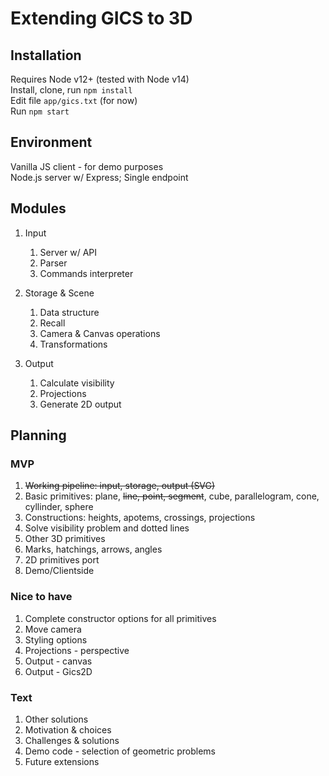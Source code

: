 # Extending GICS to 3D

## Installation

Requires Node v12+ (tested with Node v14)  
Install, clone, run `npm install`  
Edit file `app/gics.txt` (for now)  
Run `npm start`

## Environment

Vanilla JS client - for demo purposes  
Node.js server w/ Express; Single endpoint

## Modules

1. Input
   1. Server w/ API
   2. Parser
   3. Commands interpreter

2. Storage & Scene
   1. Data structure
   2. Recall
   3. Camera & Canvas operations
   4. Transformations

3. Output
   1. Calculate visibility
   2. Projections
   3. Generate 2D output

## Planning

### MVP

1. ~~Working pipeline: input, storage, output (SVG)~~
2. Basic primitives: plane, ~~line, point, segment~~, cube, parallelogram, cone, cyllinder, sphere
3. Constructions: heights, apotems, crossings, projections
4. Solve visibility problem and dotted lines
5. Other 3D primitives
6. Marks, hatchings, arrows, angles
7. 2D primitives port
8. Demo/Clientside

### Nice to have

1. Complete constructor options for all primitives
2. Move camera
3. Styling options
4. Projections - perspective
5. Output - canvas
6. Output - Gics2D

### Text

1. Other solutions
2. Motivation & choices
3. Challenges & solutions
4. Demo code - selection of geometric problems
5. Future extensions

